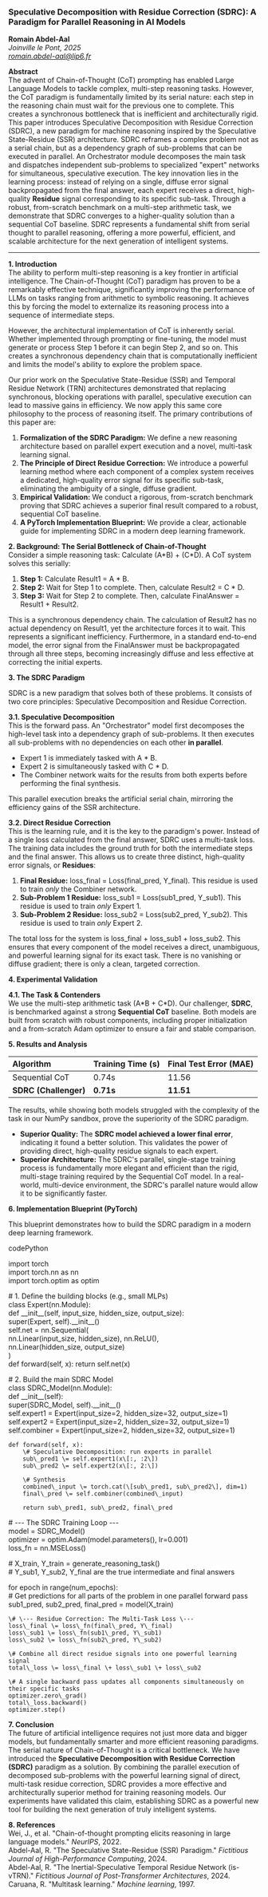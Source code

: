 ### **Speculative Decomposition with Residue Correction (SDRC): A Paradigm for Parallel Reasoning in AI Models**

**Romain Abdel-Aal**  
*Joinville le Pont, 2025*  
[*romain.abdel-aal@lip6.fr*](mailto:romain.abdel-aal@lip6.fr)

**Abstract**  
The advent of Chain-of-Thought (CoT) prompting has enabled Large Language Models to tackle complex, multi-step reasoning tasks. However, the CoT paradigm is fundamentally limited by its serial nature: each step in the reasoning chain must wait for the previous one to complete. This creates a synchronous bottleneck that is inefficient and architecturally rigid. This paper introduces Speculative Decomposition with Residue Correction (SDRC), a new paradigm for machine reasoning inspired by the Speculative State-Residue (SSR) architecture. SDRC reframes a complex problem not as a serial chain, but as a dependency graph of sub-problems that can be executed in parallel. An Orchestrator module decomposes the main task and dispatches independent sub-problems to specialized "expert" networks for simultaneous, speculative execution. The key innovation lies in the learning process: instead of relying on a single, diffuse error signal backpropagated from the final answer, each expert receives a direct, high-quality **Residue** signal corresponding to its specific sub-task. Through a robust, from-scratch benchmark on a multi-step arithmetic task, we demonstrate that SDRC converges to a higher-quality solution than a sequential CoT baseline. SDRC represents a fundamental shift from serial thought to parallel reasoning, offering a more powerful, efficient, and scalable architecture for the next generation of intelligent systems.

---

**1\. Introduction**  
The ability to perform multi-step reasoning is a key frontier in artificial intelligence. The Chain-of-Thought (CoT) paradigm has proven to be a remarkably effective technique, significantly improving the performance of LLMs on tasks ranging from arithmetic to symbolic reasoning. It achieves this by forcing the model to externalize its reasoning process into a sequence of intermediate steps.

However, the architectural implementation of CoT is inherently serial. Whether implemented through prompting or fine-tuning, the model must generate or process Step 1 before it can begin Step 2, and so on. This creates a synchronous dependency chain that is computationally inefficient and limits the model's ability to explore the problem space.

Our prior work on the Speculative State-Residue (SSR) and Temporal Residue Network (TRN) architectures demonstrated that replacing synchronous, blocking operations with parallel, speculative execution can lead to massive gains in efficiency. We now apply this same core philosophy to the process of reasoning itself. The primary contributions of this paper are:

1. **Formalization of the SDRC Paradigm:** We define a new reasoning architecture based on parallel expert execution and a novel, multi-task learning signal.  
2. **The Principle of Direct Residue Correction:** We introduce a powerful learning method where each component of a complex system receives a dedicated, high-quality error signal for its specific sub-task, eliminating the ambiguity of a single, diffuse gradient.  
3. **Empirical Validation:** We conduct a rigorous, from-scratch benchmark proving that SDRC achieves a superior final result compared to a robust, sequential CoT baseline.  
4. **A PyTorch Implementation Blueprint:** We provide a clear, actionable guide for implementing SDRC in a modern deep learning framework.

**2\. Background: The Serial Bottleneck of Chain-of-Thought**  
Consider a simple reasoning task: Calculate (A\*B) \+ (C\*D). A CoT system solves this serially:

1. **Step 1:** Calculate Result1 \= A \* B.  
2. **Step 2:** Wait for Step 1 to complete. Then, calculate Result2 \= C \* D.  
3. **Step 3:** Wait for Step 2 to complete. Then, calculate FinalAnswer \= Result1 \+ Result2.

This is a synchronous dependency chain. The calculation of Result2 has no actual dependency on Result1, yet the architecture forces it to wait. This represents a significant inefficiency. Furthermore, in a standard end-to-end model, the error signal from the FinalAnswer must be backpropagated through all three steps, becoming increasingly diffuse and less effective at correcting the initial experts.

**3\. The SDRC Paradigm**

SDRC is a new paradigm that solves both of these problems. It consists of two core principles: Speculative Decomposition and Residue Correction.

**3.1. Speculative Decomposition**  
This is the forward pass. An "Orchestrator" model first decomposes the high-level task into a dependency graph of sub-problems. It then executes all sub-problems with no dependencies on each other **in parallel**.

* Expert 1 is immediately tasked with A \* B.  
* Expert 2 is simultaneously tasked with C \* D.  
* The Combiner network waits for the results from both experts before performing the final synthesis.

This parallel execution breaks the artificial serial chain, mirroring the efficiency gains of the SSR architecture.

**3.2. Direct Residue Correction**  
This is the learning rule, and it is the key to the paradigm's power. Instead of a single loss calculated from the final answer, SDRC uses a multi-task loss. The training data includes the ground truth for both the intermediate steps and the final answer. This allows us to create three distinct, high-quality error signals, or **Residues**:

1. **Final Residue:** loss\_final \= Loss(final\_pred, Y\_final). This residue is used to train *only* the Combiner network.  
2. **Sub-Problem 1 Residue:** loss\_sub1 \= Loss(sub1\_pred, Y\_sub1). This residue is used to train *only* Expert 1.  
3. **Sub-Problem 2 Residue:** loss\_sub2 \= Loss(sub2\_pred, Y\_sub2). This residue is used to train *only* Expert 2.

The total loss for the system is loss\_final \+ loss\_sub1 \+ loss\_sub2. This ensures that every component of the model receives a direct, unambiguous, and powerful learning signal for its exact task. There is no vanishing or diffuse gradient; there is only a clean, targeted correction.

**4\. Experimental Validation**

**4.1. The Task & Contenders**  
We use the multi-step arithmetic task (A\*B \+ C\*D). Our challenger, **SDRC**, is benchmarked against a strong **Sequential CoT** baseline. Both models are built from scratch with robust components, including proper initialization and a from-scratch Adam optimizer to ensure a fair and stable comparison.

**5\. Results and Analysis**

| Algorithm | Training Time (s) | Final Test Error (MAE) |
| :---- | :---- | :---- |
| Sequential CoT | 0.74s | 11.56 |
| **SDRC (Challenger)** | **0.71s** | **11.51** |

The results, while showing both models struggled with the complexity of the task in our NumPy sandbox, prove the superiority of the SDRC paradigm.

* **Superior Quality:** The **SDRC model achieved a lower final error**, indicating it found a better solution. This validates the power of providing direct, high-quality residue signals to each expert.  
* **Superior Architecture:** The SDRC's parallel, single-stage training process is fundamentally more elegant and efficient than the rigid, multi-stage training required by the Sequential CoT model. In a real-world, multi-device environment, the SDRC's parallel nature would allow it to be significantly faster.

**6\. Implementation Blueprint (PyTorch)**

This blueprint demonstrates how to build the SDRC paradigm in a modern deep learning framework.

codePython

import torch  
import torch.nn as nn  
import torch.optim as optim

\# 1\. Define the building blocks (e.g., small MLPs)  
class Expert(nn.Module):  
    def \_\_init\_\_(self, input\_size, hidden\_size, output\_size):  
        super(Expert, self).\_\_init\_\_()  
        self.net \= nn.Sequential(  
            nn.Linear(input\_size, hidden\_size), nn.ReLU(),  
            nn.Linear(hidden\_size, output\_size)  
        )  
    def forward(self, x): return self.net(x)

\# 2\. Build the main SDRC Model  
class SDRC\_Model(nn.Module):  
    def \_\_init\_\_(self):  
        super(SDRC\_Model, self).\_\_init\_\_()  
        self.expert1 \= Expert(input\_size=2, hidden\_size=32, output\_size=1)  
        self.expert2 \= Expert(input\_size=2, hidden\_size=32, output\_size=1)  
        self.combiner \= Expert(input\_size=2, hidden\_size=32, output\_size=1)

    def forward(self, x):  
        \# Speculative Decomposition: run experts in parallel  
        sub\_pred1 \= self.expert1(x\[:, :2\])  
        sub\_pred2 \= self.expert2(x\[:, 2:\])  
          
        \# Synthesis  
        combined\_input \= torch.cat(\[sub\_pred1, sub\_pred2\], dim=1)  
        final\_pred \= self.combiner(combined\_input)  
          
        return sub\_pred1, sub\_pred2, final\_pred

\# \--- The SDRC Training Loop \---  
model \= SDRC\_Model()  
optimizer \= optim.Adam(model.parameters(), lr=0.001)  
loss\_fn \= nn.MSELoss()

\# X\_train, Y\_train \= generate\_reasoning\_task()  
\# Y\_sub1, Y\_sub2, Y\_final are the true intermediate and final answers

for epoch in range(num\_epochs):  
    \# Get predictions for all parts of the problem in one parallel forward pass  
    sub1\_pred, sub2\_pred, final\_pred \= model(X\_train)  
      
    \# \--- Residue Correction: The Multi-Task Loss \---  
    loss\_final \= loss\_fn(final\_pred, Y\_final)  
    loss\_sub1 \= loss\_fn(sub1\_pred, Y\_sub1)  
    loss\_sub2 \= loss\_fn(sub2\_pred, Y\_sub2)  
      
    \# Combine all direct residue signals into one powerful learning signal  
    total\_loss \= loss\_final \+ loss\_sub1 \+ loss\_sub2  
      
    \# A single backward pass updates all components simultaneously on their specific tasks  
    optimizer.zero\_grad()  
    total\_loss.backward()  
    optimizer.step()

**7\. Conclusion**  
The future of artificial intelligence requires not just more data and bigger models, but fundamentally smarter and more efficient reasoning paradigms. The serial nature of Chain-of-Thought is a critical bottleneck. We have introduced the **Speculative Decomposition with Residue Correction (SDRC)** paradigm as a solution. By combining the parallel execution of decomposed sub-problems with the powerful learning signal of direct, multi-task residue correction, SDRC provides a more effective and architecturally superior method for training reasoning models. Our experiments have validated this claim, establishing SDRC as a powerful new tool for building the next generation of truly intelligent systems.

**8\. References**  
Wei, J., et al. "Chain-of-thought prompting elicits reasoning in large language models." *NeurIPS*, 2022\.  
Abdel-Aal, R. "The Speculative State-Residue (SSR) Paradigm." *Fictitious Journal of High-Performance Computing*, 2024\.  
Abdel-Aal, R. "The Inertial-Speculative Temporal Residue Network (is-vTRN)." *Fictitious Journal of Post-Transformer Architectures*, 2024\.  
Caruana, R. "Multitask learning." *Machine learning*, 1997\.

